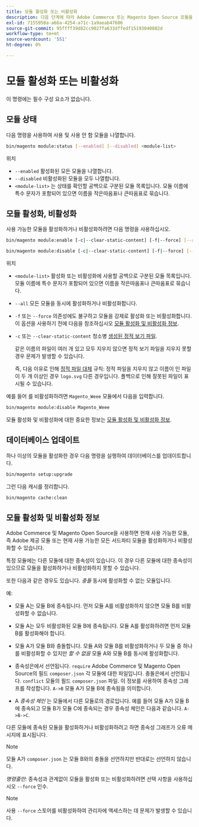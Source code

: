 ```yaml
---
title: 모듈 활성화 또는 비활성화
description: 다음 단계에 따라 Adobe Commerce 또는 Magento Open Source 모듈을 관리합니다.
exl-id: 7155950a-a66a-4254-a71c-1a9aeab47606
source-git-commit: 95ffff39d82cc9027fa633dffedf15193040802d
workflow-type: tm+mt
source-wordcount: '551'
ht-degree: 0%

---
```


# 모듈 활성화 또는 비활성화

이 명령에는 필수 구성 요소가 없습니다.

## 모듈 상태

다음 명령을 사용하여 사용 및 사용 안 함 모듈을 나열합니다.

```bash
bin/magento module:status [--enabled] [--disabled] <module-list>
```

위치

* `--enabled` 활성화된 모든 모듈을 나열합니다.
* `--disabled` 비활성화된 모듈을 모두 나열합니다.
* `<module-list>` 는 상태를 확인할 공백으로 구분된 모듈 목록입니다. 모듈 이름에 특수 문자가 포함되어 있으면 이름을 작은따옴표나 큰따옴표로 묶습니다.

## 모듈 활성화, 비활성화

사용 가능한 모듈을 활성화하거나 비활성화하려면 다음 명령을 사용하십시오.

```bash
bin/magento module:enable [-c|--clear-static-content] [-f|--force] [--all] <module-list>
```

```bash
bin/magento module:disable [-c|--clear-static-content] [-f|--force] [--all] <module-list>
```

위치

* `<module-list>` 활성화 또는 비활성화에 사용할 공백으로 구분된 모듈 목록입니다. 모듈 이름에 특수 문자가 포함되어 있으면 이름을 작은따옴표나 큰따옴표로 묶습니다.
* `--all` 모든 모듈을 동시에 활성화하거나 비활성화합니다.
* `-f` 또는 `--force` 의존성에도 불구하고 모듈을 강제로 활성화 또는 비활성화합니다. 이 옵션을 사용하기 전에 다음을 참조하십시오 [모듈 활성화 및 비활성화 정보](#about-enabling-and-disabling-modules).
* `-c` 또는 `--clear-static-content` 청소병 [생성된 정적 보기 파일](../../configuration/cli/static-view-file-deployment.md).

  같은 이름의 파일이 여러 개 있고 모두 지우지 않으면 정적 보기 파일을 지우지 못할 경우 문제가 발생할 수 있습니다.

  즉, 다음 이유로 인해 [정적 파일 대체](../../configuration/cli/static-view-file-deployment.md) 규칙: 정적 파일을 지우지 않고 이름이 인 파일이 두 개 이상인 경우 `logo.svg` 다른 경우입니다. 폴백으로 인해 잘못된 파일이 표시될 수 있습니다.

예를 들어 를 비활성화하려면 `Magento_Weee` 모듈에서 다음을 입력합니다.

```bash
bin/magento module:disable Magento_Weee
```

모듈 활성화 및 비활성화에 대한 중요한 정보는 [모듈 활성화 및 비활성화 정보](#about-enabling-and-disabling-modules).

## 데이터베이스 업데이트

하나 이상의 모듈을 활성화한 경우 다음 명령을 실행하여 데이터베이스를 업데이트합니다.

```bash
bin/magento setup:upgrade
```

그런 다음 캐시를 정리합니다.

```bash
bin/magento cache:clean
```

## 모듈 활성화 및 비활성화 정보

Adobe Commerce 및 Magento Open Source을 사용하면 현재 사용 가능한 모듈, 즉 Adobe 제공 모듈 또는 현재 사용 가능한 모든 서드파티 모듈을 활성화하거나 비활성화할 수 있습니다.

특정 모듈에는 다른 모듈에 대한 종속성이 있습니다. 이 경우 다른 모듈에 대한 종속성이 있으므로 모듈을 활성화하거나 비활성화하지 못할 수 있습니다.

또한 다음과 같은 경우도 있습니다. *충돌* 동시에 활성화할 수 없는 모듈입니다.

예:

* 모듈 A는 모듈 B에 종속됩니다. 먼저 모듈 A를 비활성화하지 않으면 모듈 B를 비활성화할 수 없습니다.

* 모듈 A는 모두 비활성화된 모듈 B에 종속됩니다. 모듈 A를 활성화하려면 먼저 모듈 B를 활성화해야 합니다.

* 모듈 A가 모듈 B와 충돌합니다. 모듈 A와 모듈 B를 비활성화하거나 두 모듈 중 하나를 비활성화할 수 있지만 *할 수 없음* 모듈 A와 모듈 B를 동시에 활성화합니다.

* 종속성은에서 선언됩니다. `require` Adobe Commerce 및 Magento Open Source의 필드 `composer.json` 각 모듈에 대한 파일입니다. 충돌은에서 선언됩니다. `conflict` 모듈의 필드 `composer.json` 파일. 이 정보를 사용하여 종속성 그래프를 작성합니다. `A->B` 모듈 A가 모듈 B에 종속됨을 의미합니다.

* A *종속성 체인* 는 모듈에서 다른 모듈로의 경로입니다. 예를 들어 모듈 A가 모듈 B에 종속되고 모듈 B가 모듈 C에 종속되는 경우 종속성 체인은 다음과 같습니다. `A->B->C`.

다른 모듈에 종속된 모듈을 활성화하거나 비활성화하려고 하면 종속성 그래프가 오류 메시지에 표시됩니다.

>[!NOTE]
>
>모듈 A가 `composer.json` 는 모듈 B와의 충돌을 선언하지만 반대로는 선언하지 않습니다.

*명령줄만:* 종속성과 관계없이 모듈을 활성화 또는 비활성화하려면 선택 사항을 사용하십시오 `--force` 인수.

>[!NOTE]
>
>사용 `--force` 스토어를 비활성화하여 관리자에 액세스하는 데 문제가 발생할 수 있습니다.
